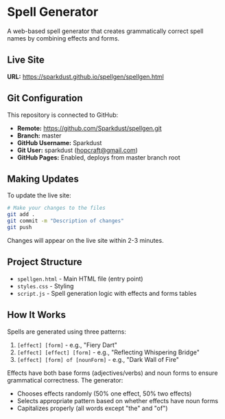# Spell Generator

A web-based spell generator that creates grammatically correct spell names by combining effects and forms.

## Live Site

**URL:** https://sparkdust.github.io/spellgen/spellgen.html

## Git Configuration

This repository is connected to GitHub:
- **Remote:** https://github.com/Sparkdust/spellgen.git
- **Branch:** master
- **GitHub Username:** Sparkdust
- **Git User:** sparkdust (hopcraft@gmail.com)
- **GitHub Pages:** Enabled, deploys from master branch root

## Making Updates

To update the live site:

```bash
# Make your changes to the files
git add .
git commit -m "Description of changes"
git push
```

Changes will appear on the live site within 2-3 minutes.

## Project Structure

- `spellgen.html` - Main HTML file (entry point)
- `styles.css` - Styling
- `script.js` - Spell generation logic with effects and forms tables

## How It Works

Spells are generated using three patterns:
1. `[effect] [form]` - e.g., "Fiery Dart"
2. `[effect] [effect] [form]` - e.g., "Reflecting Whispering Bridge"
3. `[effect] [form] of [nounForm]` - e.g., "Dark Wall of Fire"

Effects have both base forms (adjectives/verbs) and noun forms to ensure grammatical correctness. The generator:
- Chooses effects randomly (50% one effect, 50% two effects)
- Selects appropriate pattern based on whether effects have noun forms
- Capitalizes properly (all words except "the" and "of")
